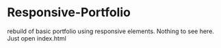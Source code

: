 # Responsive-Portfolio

rebuild of basic portfolio using responsive elements.
Nothing to see here. Just open index.html
